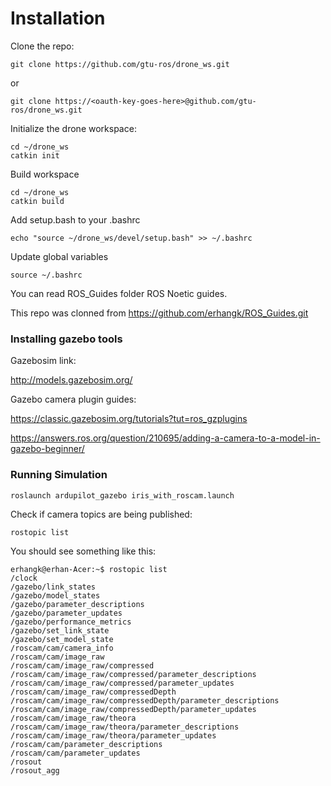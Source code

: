 # Installation

Clone the repo:

```
git clone https://github.com/gtu-ros/drone_ws.git
```

or

```
git clone https://<oauth-key-goes-here>@github.com/gtu-ros/drone_ws.git
```

Initialize the drone workspace:

```
cd ~/drone_ws
catkin init
```

Build workspace

```
cd ~/drone_ws
catkin build
```

Add setup.bash to your .bashrc

```
echo "source ~/drone_ws/devel/setup.bash" >> ~/.bashrc
```

Update global variables

```
source ~/.bashrc
```

You can read ROS_Guides folder ROS Noetic guides.

This repo was clonned from https://github.com/erhangk/ROS_Guides.git

### Installing gazebo tools

Gazebosim link:

http://models.gazebosim.org/

Gazebo camera plugin guides:

https://classic.gazebosim.org/tutorials?tut=ros_gzplugins

https://answers.ros.org/question/210695/adding-a-camera-to-a-model-in-gazebo-beginner/

### Running Simulation

```
roslaunch ardupilot_gazebo iris_with_roscam.launch
```

Check if camera topics are being published:

```
rostopic list
```

You should see something like this:

```
erhangk@erhan-Acer:~$ rostopic list
/clock
/gazebo/link_states
/gazebo/model_states
/gazebo/parameter_descriptions
/gazebo/parameter_updates
/gazebo/performance_metrics
/gazebo/set_link_state
/gazebo/set_model_state
/roscam/cam/camera_info
/roscam/cam/image_raw
/roscam/cam/image_raw/compressed
/roscam/cam/image_raw/compressed/parameter_descriptions
/roscam/cam/image_raw/compressed/parameter_updates
/roscam/cam/image_raw/compressedDepth
/roscam/cam/image_raw/compressedDepth/parameter_descriptions
/roscam/cam/image_raw/compressedDepth/parameter_updates
/roscam/cam/image_raw/theora
/roscam/cam/image_raw/theora/parameter_descriptions
/roscam/cam/image_raw/theora/parameter_updates
/roscam/cam/parameter_descriptions
/roscam/cam/parameter_updates
/rosout
/rosout_agg
```
